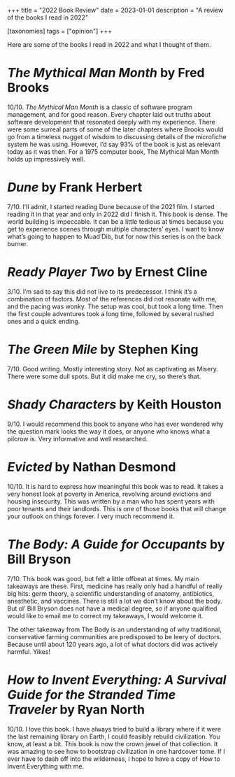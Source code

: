 +++
title = "2022 Book Review"
date = 2023-01-01
description = "A review of the books I read in 2022"

[taxonomies]
tags = ["opinion"]
+++

Here are some of the books I read in 2022 and what I thought of them.

# *The Mythical Man Month* by Fred Brooks

10/10. *The Mythical Man Month* is a classic of software program management, and
for good reason. Every chapter laid out truths about software development that
resonated deeply with my experience. There were some surreal parts of some of 
the later chapters where Brooks would go from a timeless nugget of wisdom to 
discussing details of the microfiche system he was using. However, I’d say 93% 
of the book is just as relevant today as it was then. For a 1975 computer book, 
The Mythical Man Month holds up impressively well.


# *Dune* by Frank Herbert

7/10. I’ll admit, I started reading Dune because of the 2021 film. I started reading it in that year and only in 2022 did I finish it. This book is dense. The world building is impeccable. It can be a little tedious at times because you get to experience scenes through multiple characters’ eyes. I want to know what’s going to happen to Muad’Dib, but for now this series is on the back burner.


# *Ready Player Two* by Ernest Cline

3/10. I’m sad to say this did not live to its predecessor. I think it’s a combination of factors. Most of the references did not resonate with me, and the pacing was wonky. The setup was cool, but took a long time. Then the first couple adventures took a long time, followed by several rushed ones and a quick ending.

# *The Green Mile* by Stephen King

7/10. Good writing. Mostly interesting story. Not as captivating as Misery. There were some dull spots. But it did make me cry, so there’s that.

# *Shady Characters* by Keith Houston

9/10. I would recommend this book to anyone who has ever wondered why the question mark looks the way it does, or anyone who knows what a pilcrow is. Very informative and well researched.

# *Evicted* by Nathan Desmond

10/10. It is hard to express how meaningful this book was to read. It takes a very honest look at poverty in America, revolving around evictions and housing insecurity. This was written by a man who has spent years with poor tenants and their landlords. This is one of those books that will change your outlook on things forever. I very much recommend it.

# *The Body: A Guide for Occupants* by Bill Bryson

7/10. This book was good, but felt a little offbeat at times. My main takeaways are these. First, medicine has really only had a handful of really big hits: germ theory, a scientific understanding of anatomy, antibiotics, anesthetic, and vaccines. There is still a lot we don’t know about the body. But ol’ Bill Bryson does not have a medical degree, so if anyone qualified would like to email me to correct my takeaways, I would welcome it.

The other takeaway from The Body is an understanding of why traditional, conservative farming communities are predisposed to be leery of doctors. Because until about 120 years ago, a lot of what doctors did was actively harmful. Yikes!

# *How to Invent Everything: A Survival Guide for the Stranded Time Traveler* by Ryan North

10/10. I love this book. I have always tried to build a library where if it were the last remaining library on Earth, I could feasibly rebuild civilization. You know, at least a bit. This book is now the crown jewel of that collection. It was amazing to see how to bootstrap civilization in one hardcover tome. If I ever have to dash off into the wilderness, I hope to have a copy of How to Invent Everything with me.
